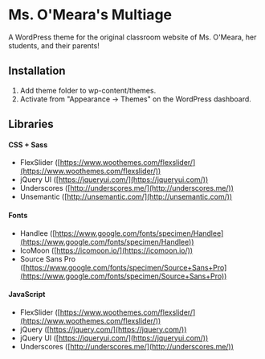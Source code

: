 # Ms. O'Meara's Multiage
A WordPress theme for the original classroom website of Ms. O'Meara, her students, and their parents!

## Installation
1. Add theme folder to wp-content/themes.
2. Activate from "Appearance -> Themes" on the WordPress dashboard.

## Libraries

#### CSS + Sass
- FlexSlider ([https://www.woothemes.com/flexslider/](https://www.woothemes.com/flexslider/))
- jQuery UI ([https://jqueryui.com/](https://jqueryui.com/))
- Underscores ([http://underscores.me/](http://underscores.me/))
- Unsemantic ([http://unsemantic.com/](http://unsemantic.com/))

#### Fonts
- Handlee ([https://www.google.com/fonts/specimen/Handlee](https://www.google.com/fonts/specimen/Handlee))
- IcoMoon ([https://icomoon.io/](https://icomoon.io/))
- Source Sans Pro ([https://www.google.com/fonts/specimen/Source+Sans+Pro](https://www.google.com/fonts/specimen/Source+Sans+Pro))

#### JavaScript
- FlexSlider ([https://www.woothemes.com/flexslider/](https://www.woothemes.com/flexslider/))
- jQuery ([https://jquery.com/](https://jquery.com/))
- jQuery UI ([https://jqueryui.com/](https://jqueryui.com/))
- Underscores ([http://underscores.me/](http://underscores.me/))
